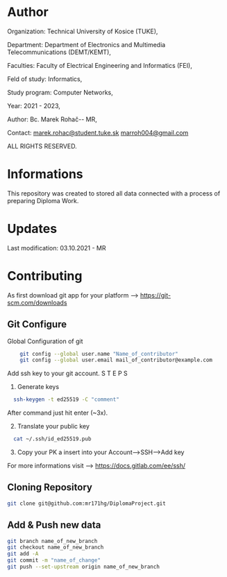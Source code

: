 # Author
Organization: Technical University of Kosice (TUKE),

Department: Department of Electronics and Multimedia Telecommunications (DEMT/KEMT),

Faculties: Faculty of Electrical Engineering and Informatics (FEI),

Feld of study: 	Informatics,

Study program: Computer Networks, 

Year: 2021 - 2023,

Author: Bc. Marek Rohač-- MR,

Contact: 
  marek.rohac@student.tuke.sk
  marroh004@gmail.com
         
ALL RIGHTS RESERVED.

# Informations

This repository was created to stored all data connected with a process of preparing Diploma Work.  

# Updates

Last modification: 03.10.2021 - MR

# Contributing
As first download git app for your platform --> https://git-scm.com/downloads

## Git Configure
Global Configuration of git
```bash
    git config --global user.name "Name_of_contributor"
    git config --global user.email mail_of_contributor@example.com
```
Add ssh key to your git account. 
S T E P S
1. Generate keys
```bash
  ssh-keygen -t ed25519 -C "comment"      
```
After command just hit enter (~3x).

2. Translate your public key 
```bash
  cat ~/.ssh/id_ed25519.pub     
```
3. Copy your PK a insert into your Account-->SSH-->Add key

For more informations visit --> https://docs.gitlab.com/ee/ssh/
## Cloning Repository
```bash
git clone git@github.com:mr171hg/DiplomaProject.git
```
## Add & Push new data
```bash
git branch name_of_new_branch
git checkout name_of_new_branch
git add -A
git commit -m "name_of_change"
git push --set-upstream origin name_of_new_branch  
```